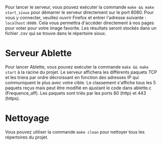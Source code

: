 Pour lancer le serveur, vous pouvez exécuter la commande ```make && make start_sioux``` pour démarrer le serveur directement sur le port 8080.
Pour vous y connecter, veuillez ouvrir Firefox et entrer l'adresse suivante : ```localhost:8080```.
Cela vous permettra d'accéder directement à nos pages pour voter pour votre image favorite.
Les résultats seront stockés dans un fichier .csv qui se trouve dans le répertoire sioux.

# Serveur Ablette

Pour lancer Ablette, vous pouvez exécuter la commande ```make && make start``` à la racine du projet. Le serveur affichera les différents paquets TCP et les triera par ordre décroissant en fonction des adresses IP qui communiquent le plus avec votre cible. Le classement s'affiche tous les 5 paquets reçus mais peut être modifié en ajustant le code dans ablette.c (Frequence_aff). Les paquets sont triés par les ports 80 (http) et 443 (https).

# Nettoyage

Vous pouvez utiliser la commande ```make clean``` pour nettoyer tous les répertoires du projet.
